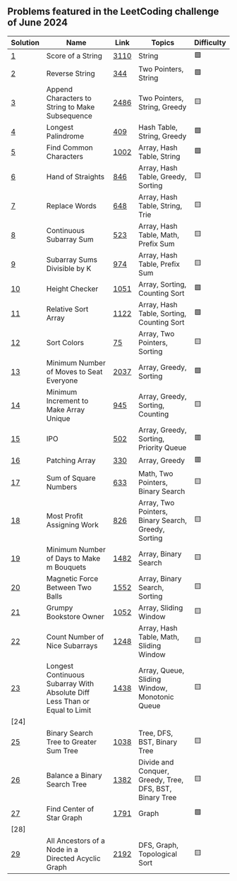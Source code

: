 ## Problems featured in the LeetCoding challenge of June 2024
| Solution                       | Name                                                                       | Link                                                                                                                          | Topics                                                  | Difficulty |
|--------------------------------|----------------------------------------------------------------------------|-------------------------------------------------------------------------------------------------------------------------------|---------------------------------------------------------|------------|
| [1](src/day1/Solution.java/)   | Score of a String                                                          | [3110](https://leetcode.com/problems/score-of-a-string/description/)                                                          | String                                                  | 🟩         |
| [2](src/day2/Solution.java/)   | Reverse String                                                             | [344](https://leetcode.com/problems/reverse-string/description/)                                                              | Two Pointers, String                                    | 🟩         |
| [3](src/day3/Solution.java/)   | Append Characters to String to Make Subsequence                            | [2486](https://leetcode.com/problems/append-characters-to-string-to-make-subsequence/description/)                            | Two Pointers, String, Greedy                            | 🟨         |
| [4](src/day4/Solution.java/)   | Longest Palindrome                                                         | [409](https://leetcode.com/problems/longest-palindrome/description/)                                                          | Hash Table, String, Greedy                              | 🟩         |
| [5](src/day5/Solution.java/)   | Find Common Characters                                                     | [1002](https://leetcode.com/problems/find-common-characters/description/)                                                     | Array, Hash Table, String                               | 🟩         |
| [6](src/day6/Solution.java/)   | Hand of Straights                                                          | [846](https://leetcode.com/problems/hand-of-straights/description/)                                                           | Array, Hash Table, Greedy, Sorting                      | 🟨         |
| [7](src/day7/Solution.java/)   | Replace Words                                                              | [648](https://leetcode.com/problems/replace-words/description/)                                                               | Array, Hash Table, String, Trie                         | 🟨         |
| [8](src/day8/Solution.java/)   | Continuous Subarray Sum                                                    | [523](https://leetcode.com/problems/continuous-subarray-sum/description/)                                                     | Array, Hash Table, Math, Prefix Sum                     | 🟨         |
| [9](src/day9/Solution.java/)   | Subarray Sums Divisible by K                                               | [974](https://leetcode.com/problems/subarray-sums-divisible-by-k/description/)                                                | Array, Hash Table, Prefix Sum                           | 🟨         |
| [10](src/day10/Solution.java/) | Height Checker                                                             | [1051](https://leetcode.com/problems/height-checker/description/)                                                             | Array, Sorting, Counting Sort                           | 🟩         |
| [11](src/day11/Solution.java/) | Relative Sort Array                                                        | [1122](https://leetcode.com/problems/relative-sort-array/description/)                                                        | Array, Hash Table, Sorting, Counting Sort               | 🟩         |
| [12](src/day12/Solution.java/) | Sort Colors                                                                | [75](https://leetcode.com/problems/sort-colors/description/)                                                                  | Array, Two Pointers, Sorting                            | 🟨         |
| [13](src/day13/Solution.java/) | Minimum Number of Moves to Seat Everyone                                   | [2037](https://leetcode.com/problems/minimum-number-of-moves-to-seat-everyone/description/)                                   | Array, Greedy, Sorting                                  | 🟩         |
| [14](src/day14/Solution.java/) | Minimum Increment to Make Array Unique                                     | [945](https://leetcode.com/problems/minimum-increment-to-make-array-unique/description/)                                      | Array, Greedy, Sorting, Counting                        | 🟨         |
| [15](src/day15/Solution.java/) | IPO                                                                        | [502](https://leetcode.com/problems/ipo/description/)                                                                         | Array, Greedy, Sorting, Priority Queue                  | 🟥         |
| [16](src/day16/Solution.java/) | Patching Array                                                             | [330](https://leetcode.com/problems/patching-array/description/)                                                              | Array, Greedy                                           | 🟥         |
| [17](src/day17/Solution.java/) | Sum of Square Numbers                                                      | [633](https://leetcode.com/problems/sum-of-square-numbers/description/)                                                       | Math, Two Pointers, Binary Search                       | 🟨         |
| [18](src/day18/Solution.java/) | Most Profit Assigning Work                                                 | [826](https://leetcode.com/problems/most-profit-assigning-work/description/)                                                  | Array, Two Pointers, Binary Search, Greedy, Sorting     | 🟨         |
| [19](src/day19/Solution.java/) | Minimum Number of Days to Make m Bouquets                                  | [1482](https://leetcode.com/problems/minimum-number-of-days-to-make-m-bouquets/description/)                                  | Array, Binary Search                                    | 🟨         |
| [20](src/day20/Solution.java/) | Magnetic Force Between Two Balls                                           | [1552](https://leetcode.com/problems/magnetic-force-between-two-balls/description/)                                           | Array, Binary Search, Sorting                           | 🟨         |
| [21](src/day21/Solution.java/) | Grumpy Bookstore Owner                                                     | [1052](https://leetcode.com/problems/grumpy-bookstore-owner/description/)                                                     | Array, Sliding Window                                   | 🟨         |
| [22](src/day22/Solution.java/) | Count Number of Nice Subarrays                                             | [1248](https://leetcode.com/problems/count-number-of-nice-subarrays/description/)                                             | Array, Hash Table, Math, Sliding Window                 | 🟨         |
| [23](src/day23/Solution.java/) | Longest Continuous Subarray With Absolute Diff Less Than or Equal to Limit | [1438](https://leetcode.com/problems/longest-continuous-subarray-with-absolute-diff-less-than-or-equal-to-limit/description/) | Array, Queue, Sliding Window, Monotonic Queue           | 🟨         |
| [24]                           |                                                                            |                                                                                                                               |                                                         |            |
| [25](src/day25/Solution.java/) | Binary Search Tree to Greater Sum Tree                                     | [1038](https://leetcode.com/problems/binary-search-tree-to-greater-sum-tree/description/)                                     | Tree, DFS, BST, Binary Tree                             | 🟨         |
| [26](src/day26/Solution.java/) | Balance a Binary Search Tree                                               | [1382](https://leetcode.com/problems/balance-a-binary-search-tree/description/)                                               | Divide and Conquer, Greedy, Tree, DFS, BST, Binary Tree | 🟨         |
| [27](src/day27/Solution.java/) | Find Center of Star Graph                                                  | [1791](https://leetcode.com/problems/find-center-of-star-graph/description/)                                                  | Graph                                                   | 🟩         |
| [28]                           |                                                                            |                                                                                                                               |                                                         |            |
| [29](src/day29/Solution.java/) | All Ancestors of a Node in a Directed Acyclic Graph                        | [2192](https://leetcode.com/problems/all-ancestors-of-a-node-in-a-directed-acyclic-graph/description/)                        | DFS, Graph, Topological Sort                            | 🟨         |
